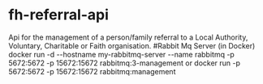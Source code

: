 # fh-referral-api
Api for the management of a person/family referral to a Local Authority, Voluntary, Charitable or Faith organisation.
#Rabbit Mq Server (in Docker)
docker run -d --hostname my-rabbitmq-server --name rabbitmq -p 5672:5672 -p 15672:15672 rabbitmq:3-management
or
docker run -p 5672:5672 -p 15672:15672 rabbitmq:management   
